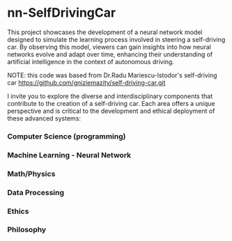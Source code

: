 # nn-SelfDrivingCar
This project showcases the development of a neural network model designed to simulate the learning process involved in steering a self-driving car. By observing this model, viewers can gain insights into how neural networks evolve and adapt over time, enhancing their understanding of artificial intelligence in the context of autonomous driving.

NOTE: this code was based from Dr.Radu Mariescu-Istodor's self-driving car https://github.com/gniziemazity/self-driving-car.git

I invite you to explore the diverse and interdisciplinary components that contribute to the creation of a self-driving car. Each area offers a unique perspective and is critical to the development and ethical deployment of these advanced systems:

### Computer Science (programming)

### Machine Learning - Neural Network

### Math/Physics

### Data Processing

### Ethics

### Philosophy
